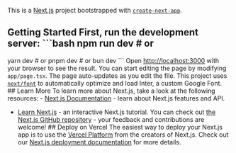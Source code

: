 This is a [Next.js](https://nextjs.org) project bootstrapped with
[`create-next-app`](https://nextjs.org/docs/app/api-reference/create-next-app).
## Getting Started First, run the development server: ```bash npm run dev # or
yarn dev # or pnpm dev # or bun dev ``` Open
[http://localhost:3000](http://localhost:3000) with your browser to see the
result. You can start editing the page by modifying `app/page.tsx`. The page
auto-updates as you edit the file. This project uses
[`next/font`](https://nextjs.org/docs/app/building-your-application/optimizing/fonts)
to automatically optimize and load Inter, a custom Google Font. ## Learn More To
learn more about Next.js, take a look at the following resources: - [Next.js
Documentation](https://nextjs.org/docs) - learn about Next.js features and API.
- [Learn Next.js](https://nextjs.org/learn) - an interactive Next.js tutorial.
You can check out [the Next.js GitHub
repository](https://github.com/vercel/next.js) - your feedback and contributions
are welcome! ## Deploy on Vercel The easiest way to deploy your Next.js app is
to use the [Vercel
Platform](https://vercel.com/new?utm_medium=default-template&filter=next.js&utm_source=create-next-app&utm_campaign=create-next-app-readme)
from the creators of Next.js. Check out our [Next.js deployment
documentation](https://nextjs.org/docs/app/building-your-application/deploying)
for more details.
